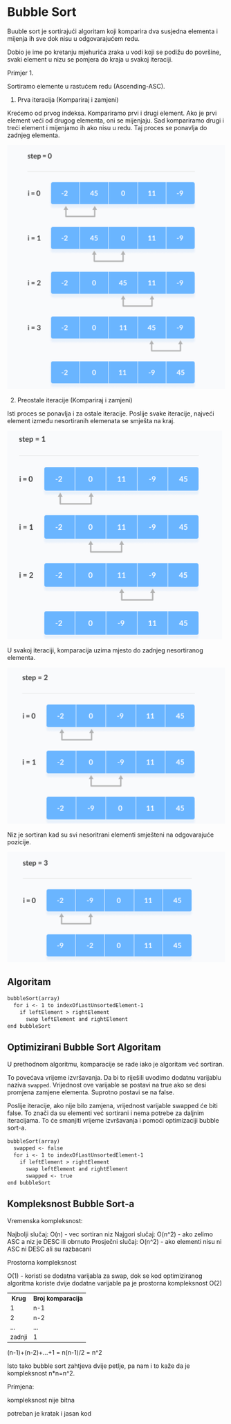 # Bubble Sort

Buuble sort je sortirajući algoritam koji komparira dva susjedna elementa i mijenja ih sve dok nisu u odgovarajućem redu.

Dobio je ime po kretanju mjehurića zraka u vodi koji se podižu do površine, svaki element u nizu se pomjera do kraja u svakoj iteraciji.

Primjer 1.

Sortiramo elemente u rastućem redu (Ascending-ASC).

1. Prva iteracija (Kompariraj i zamjeni)

Krećemo od prvog indeksa. Kompariramo prvi i drugi element. Ako je prvi element veći od drugog elementa, oni se mijenjaju. Sad kompariramo drugi i treći element i mijenjamo ih ako nisu u redu. Taj proces se ponavlja do zadnjeg elementa.

<img src="images/step0.png">

2. Preostale iteracije (Kompariraj i zamjeni)

Isti proces se ponavlja i za ostale iteracije. Poslije svake iteracije, najveći element između nesortiranih elemenata se smješta na kraj.

<img src="images/step1.png">

U svakoj iteraciji, komparacija uzima mjesto do zadnjeg nesortiranog elementa.

<img src="images/step2.png">

Niz je sortiran kad su svi nesoritrani elementi smješteni na odgovarajuće pozicije.

<img src="images/step3.png">

## Algoritam

```
bubbleSort(array)
  for i <- 1 to indexOfLastUnsortedElement-1
    if leftElement > rightElement
      swap leftElement and rightElement
end bubbleSort
```

## Optimizirani Bubble Sort Algoritam

U prethodnom algoritmu, komparacije se rade iako je algoritam već sortiran. 

To povećava vrijeme izvršavanja. Da bi to riješili uvodimo dodatnu varijablu naziva ```swapped```. Vrijednost ove varijable se postavi na true ako se desi promjena zamjene elementa. Suprotno postavi se na false.

Poslije iteracije, ako nije bilo zamjena, vrijednost varijable swapped će biti false. To znači da su elementi već sortirani i nema potrebe za daljnim iteracijama. To će smanjiti vrijeme izvršavanja i pomoći optimizaciji bubble sort-a.

```
bubbleSort(array)
  swapped <- false
  for i <- 1 to indexOfLastUnsortedElement-1
    if leftElement > rightElement
      swap leftElement and rightElement
      swapped <- true
end bubbleSort
```

## Kompleksnost Bubble Sort-a

Vremenska kompleksnost:

Najbolji slučaj: O(n) - vec sortiran niz
Najgori slučaj: O(n^2) - ako zelimo ASC a niz je DESC ili obrnuto
Prosječni slučaj: O(n^2) - ako elementi nisu ni ASC ni DESC ali su razbacani

Prostorna kompleksnost 

O(1) - koristi se dodatna varijabla za swap, dok se kod optimiziranog algoritma koriste dvije dodatne varijable pa je prostorna kompleksnost O(2)

<table>
<th>
Krug
</th>
<th>
Broj komparacija
</th>
<tr>
<td>
1
</td>
<td>
n-1
</td>
<tr>
<tr>
<td>
2
</td>
<td>
n-2
</td>
<tr>
<tr>
<td>
...
</td>
<td>
...
</td>
</tr>
<tr>
<td>
zadnji
</td>
<td>
1
</td>
</tr>
</table>

(n-1)+(n-2)+...+1 = n(n-1)/2 = n^2

Isto tako bubble sort zahtjeva dvije petlje, pa nam i to kaže da je kompleksnost n*n=n^2.

Primjena:

kompleksnost nije bitna

potreban je kratak i jasan kod